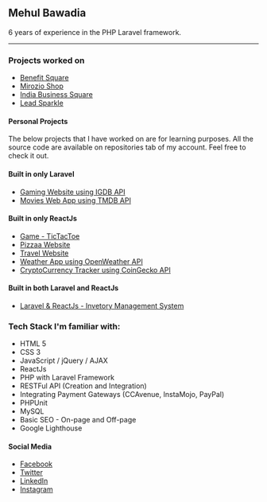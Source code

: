 ## Mehul Bawadia

6 years of experience in the PHP Laravel framework.

----

### Projects worked on

- [Benefit Square](https://www.benefitsquare.com)
- [Mirozio Shop](https://www.mirozioshop.com)
- [India Business Square](https://www.ibizsquare.com)
- [Lead Sparkle](https://leadsparkle.com)

#### Personal Projects

The below projects that I have worked on are for learning purposes. All the source code are available on repositories tab of my account. Feel free to check it out.

#### Built in only Laravel
- [Gaming Website using IGDB API](https://github.com/MehulBawadia/laravel-igdb-website)
- [Movies Web App using TMDB API](https://github.com/MehulBawadia/laramovies)

#### Built in only ReactJs
- [Game - TicTacToe](https://mehulbawadia.github.io/react-tic-tac-toe)
- [Pizzaa Website](https://mehulbawadia.github.io/react-website-pizza)
- [Travel Website](https://mehulbawadia.github.io/react-travel-website)
- [Weather App using OpenWeather API](https://github.com/MehulBawadia/react-weather-app)
- [CryptoCurrency Tracker using CoinGecko API](https://mehulbawadia.github.io/react-cryptocurrency-api)

#### Built in both Laravel and ReactJs
- [Laravel & ReactJs - Invetory Management System](https://github.com/MehulBawadia/inventory-management)

### Tech Stack I'm familiar with:
- HTML 5
- CSS 3
- JavaScript / jQuery / AJAX
- ReactJs
- PHP with Laravel Framework
- RESTFul API (Creation and Integration)
- Integrating Payment Gateways (CCAvenue, InstaMojo, PayPal)
- PHPUnit
- MySQL
- Basic SEO - On-page and Off-page
- Google Lighthouse

#### Social Media
- [Facebook](https://www.facebook.com/MeTheSaiyanPrince)
- [Twitter](https://twitter.com/MehulBawadia)
- [LinkedIn](https://www.linkedin.com/in/mehulbawadia)
- [Instagram](https://www.instagram.com/mehulbawadia)
